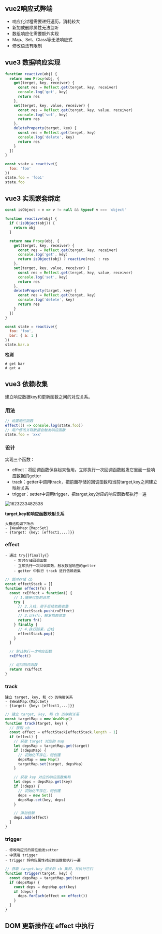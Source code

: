 ## vue2响应式弊端

+ 响应化过程需要递归遍历，消耗较⼤
+ 新加或删除属性⽆法监听
+ 数组响应化需要额外实现
+ Map、Set、Class等⽆法响应式
+ 修改语法有限制



## vue3 数据响应实现

```js
function reactive(obj) {
  return new Proxy(obj, {
    get(terget, key, receiver) {
      const res = Reflect.get(terget, key, receiver)
      console.log('get', key)
      return res
    },
    set(terget, key, value, receiver) {
      const res = Reflect.get(terget, key, value, receiver)
      console.log('set', key)
      return res
    },
    deleteProperty(target, key) {
      const res = Reflect.get(terget, key)
      console.log('delete', key)
      return res
    }
  })
}

const state = reactive({
  foo: 'foo'
})
state.foo = 'foo1'
state.foo

```



## vue3 实现嵌套绑定

```js
const isObject = v => v != null && typeof v === 'object'

function reactive(obj) {
  if (!isObject(obj)) {
    return obj
  }

  return new Proxy(obj, {
    get(terget, key, receiver) {
      const res = Reflect.get(terget, key, receiver)
      console.log('get', key)
      return isObject(obj) ? reactive(res) : res
    },
    set(terget, key, value, receiver) {
      const res = Reflect.get(terget, key, value, receiver)
      console.log('set', key)
      return res
    },
    deleteProperty(target, key) {
      const res = Reflect.get(terget, key)
      console.log('delete', key)
      return res
    }
  })
}

const state = reactive({
  foo: 'foo',
  bar: { a: 1 }
})
state.bar.a
```

**检测**

```shell
# get bar
# get a
```





## vue3 依赖收集

建⽴响应数据key和更新函数之间的对应关系。



### 用法

```js
// 设置响应函数
effect(() => console.log(state.foo))
// ⽤户修改关联数据会触发响应函数
state.foo = 'xxx'
```



### 设计

实现三个函数：

+ effect：将回调函数保存起来备⽤，⽴即执⾏⼀次回调函数触发它⾥⾯⼀些响应数据的getter
+ track：getter中调⽤track，把前⾯存储的回调函数和当前target,key之间建⽴映射关系
+ trigger：setter中调⽤trigger，把target,key对应的响应函数都执⾏⼀遍

![1623233482538](C:\Users\Amd\AppData\Roaming\Typora\typora-user-images\1623233482538.png)



**target,key和响应函数映射关系**

```
⼤概结构如下所示
- {WeakMap:{Map:Set}
- {target: {key: [effect1,...]}}
```



### effect

```
- 通过 try{}finally{}
	- 暂时存储回调函数
	- 立即执行一次回调函数，触发数据响应的getter
	- getter 中执行 track 进行依赖收集
```

```js
// 暂时存储 cb
const effectStack = []
function effect(fn) {
  const rxEffect = function() {
    // 1.捕获可能的异常
    try {
      // 2.⼊栈，⽤于后续依赖收集
      effectStack.push(rxEffect)
      // 3.运⾏fn，触发依赖收集
      return fn()
    } finally {
      // 4.执⾏结束，出栈
      effectStack.pop()
    }
  }

  // 默认执⾏⼀次响应函数
  rxEffect()

  // 返回响应函数
  return rxEffect
}
```



### track

```
建立 target, key, 和 cb 的映射关系
- {WeakMap:{Map:Set}
- {target: {key: [effect1,...]}}
```

```js
// 建立 target, key, 和 cb 的映射关系
const targetMap = new WeakMap()
function track(target, key) {
  // 获取 cb
  const effect = effectStack[effectStack.length - 1]
  if (effect) {
    // 获取 target 对应的 map
    let depsMap = targetMap.get(target)
    if (!depsMap) {
      // 初始化不存在，则创建
      depsMap = new Map()
      targetMap.set(target, depsMap)
    }

    // 获取 key 对应的响应函数集和
    let deps = depsMap.get(key)
    if (!deps) {
      // 初始化不存在，则创建
      deps = new Set()
      depsMap.set(key, deps)
    }

    // 添加依赖
    deps.add(effect)
  }
}
```



### trigger

```
- 修改响应式的属性触发setter
- 中调⽤ trigger
- trigger 将响应属性对应的函数都执行一遍
```

```js
// 获取 target.key 相关的 cb 集和，并执行它们
function trigger(target, key) {
  const depsMap = targetMap.get(target)
  if (depsMap) {
    const deps = depsMap.get(key)
    if (deps) {
      deps.forEach(effect => effect())
    }
  }
}
```





## DOM 更新操作在 effect 中执行
